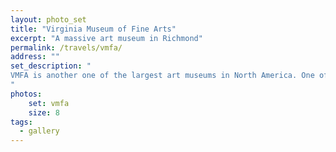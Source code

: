 ```yaml
---
layout: photo_set
title: "Virginia Museum of Fine Arts"
excerpt: "A massive art museum in Richmond"
permalink: /travels/vmfa/
address: ""
set_description: "
VMFA is another one of the largest art museums in North America. One of the centerpieces of the museum is the largest public collection of Fabergé eggs outside of Russia.
"
photos:
    set: vmfa
    size: 8
tags:
  - gallery
---
```

